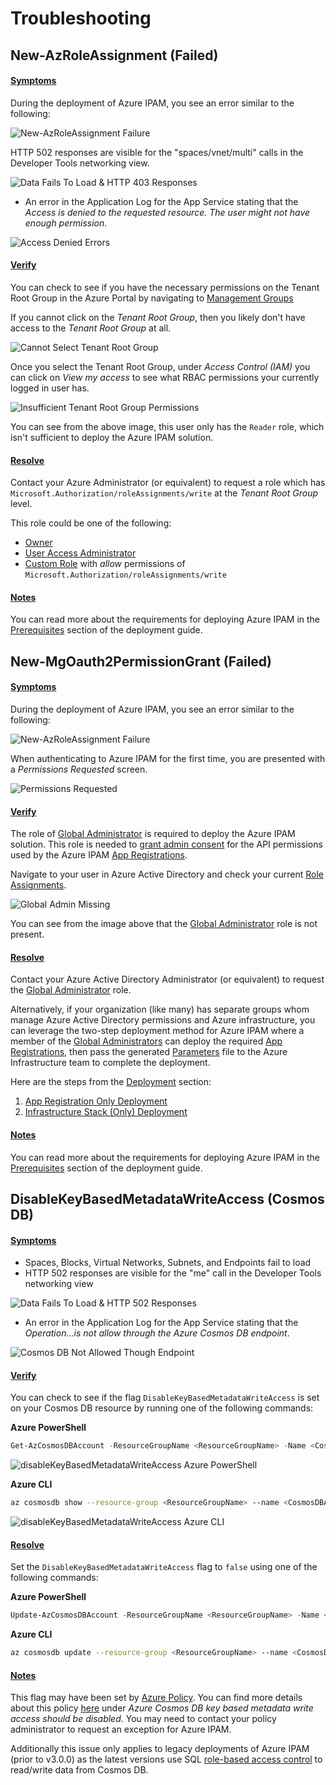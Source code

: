 # Troubleshooting

## New-AzRoleAssignment (Failed)

#### <u>Symptoms</u>

During the deployment of Azure IPAM, you see an error similar to the following:

![New-AzRoleAssignment Failure](./images/new_az_role_assignment_error.png)

HTTP 502 responses are visible for the "spaces/vnet/multi" calls in the Developer Tools networking view.

![Data Fails To Load & HTTP 403 Responses](./images/fail_to_load_all_403.png)

- An error in the Application Log for the App Service stating that the *Access is denied to the requested resource. The user might not have enough permission*.

![Access Denied Errors](./images/access_denied_not_enough_permission.png)

#### <u>Verify</u>

You can check to see if you have the necessary permissions on the Tenant Root Group in the Azure Portal by navigating to [Management Groups](https://learn.microsoft.com/en-us/azure/governance/management-groups/overview)

If you cannot click on the *Tenant Root Group*, then you likely don't have access to the *Tenant Root Group* at all.

![Cannot Select Tenant Root Group](./images/cannot_click_tenant_root_group.png)

Once you select the Tenant Root Group, under *Access Control (IAM)* you can click on *View my access* to see what RBAC permissions your currently logged in user has.

![Insufficient Tenant Root Group Permissions](./images/tenant_root_group_permissions.png)

You can see from the above image, this user only has the `Reader` role, which isn't sufficient to deploy the Azure IPAM solution.

#### <u>Resolve</u>

Contact your Azure Administrator (or equivalent) to request a role which has `Microsoft.Authorization/roleAssignments/write` at the *Tenant Root Group* level.

This role could be one of the following:

- [Owner](https://learn.microsoft.com/en-us/azure/role-based-access-control/built-in-roles#owner)
- [User Access Administrator](https://learn.microsoft.com/en-us/azure/role-based-access-control/built-in-roles#user-access-administrator)
- [Custom Role](https://learn.microsoft.com/en-us/azure/role-based-access-control/custom-roles) with *allow* permissions of `Microsoft.Authorization/roleAssignments/write`

#### <u>Notes</u>

You can read more about the requirements for deploying Azure IPAM in the [Prerequisites](/deployment/README?id=prerequisites) section of the deployment guide.

## New-MgOauth2PermissionGrant (Failed)

#### <u>Symptoms</u>

During the deployment of Azure IPAM, you see an error similar to the following:

![New-AzRoleAssignment Failure](./images/new_mg_oauth2_permission_grant_error.png)

When authenticating to Azure IPAM for the first time, you are presented with a *Permissions Requested* screen.

![Permissions Requested](./images/permissions_requested.png)

#### <u>Verify</u>

The role of [Global Administrator](https://learn.microsoft.com/en-us/azure/active-directory/roles/permissions-reference#global-administrator) is required to deploy the Azure IPAM solution. This role is needed to [grant admin consent](https://learn.microsoft.com/en-us/azure/active-directory/manage-apps/grant-admin-consent?pivots=portal) for the API permissions used by the Azure IPAM [App Registrations](https://learn.microsoft.com/en-us/azure/active-directory/develop/app-objects-and-service-principals#application-registration).

Navigate to your user in Azure Active Directory and check your current [Role Assignments](https://learn.microsoft.com/en-us/azure/active-directory/fundamentals/active-directory-users-assign-role-azure-portal).

![Global Admin Missing](./images/global_admin_role_missing.png)

You can see from the image above that the [Global Administrator](https://learn.microsoft.com/en-us/azure/active-directory/roles/permissions-reference#global-administrator) role is not present.

#### <u>Resolve</u>

Contact your Azure Active Directory Administrator (or equivalent) to request the [Global Administrator](https://learn.microsoft.com/en-us/azure/active-directory/roles/permissions-reference#global-administrator) role.

Alternatively, if your organization (like many) has separate groups whom manage Azure Active Directory permissions and Azure infrastructure, you can leverage the two-step deployment method for Azure IPAM where a member of the [Global Administrators](https://learn.microsoft.com/en-us/azure/active-directory/roles/permissions-reference#global-administrator) can deploy the required [App Registrations](https://learn.microsoft.com/en-us/azure/active-directory/develop/app-objects-and-service-principals#application-registration), then pass the generated [Parameters](https://learn.microsoft.com/en-us/azure/azure-resource-manager/templates/parameter-files) file to the Azure Infrastructure team to complete the deployment.

Here are the steps from the [Deployment](/deployment/README) section:

1. [App Registration Only Deployment](/deployment/README?id=app-registration-only-deployment)
2. [Infrastructure Stack (Only) Deployment](/deployment/README?id=infrastructure-stack-only-deployment)

#### <u>Notes</u>

You can read more about the requirements for deploying Azure IPAM in the [Prerequisites](/deployment/README?id=prerequisites) section of the deployment guide.

## DisableKeyBasedMetadataWriteAccess (Cosmos DB)

#### <u>Symptoms</u>

- Spaces, Blocks, Virtual Networks, Subnets, and Endpoints fail to load
- HTTP 502 responses are visible for the "me" call in the Developer Tools networking view

![Data Fails To Load & HTTP 502 Responses](./images/fail_to_load_me_502.png)

- An error in the Application Log for the App Service stating that the *Operation...is not allow through the Azure Cosmos DB endpoint*.

![Cosmos DB Not Allowed Though Endpoint](./images/cosmos_db_not_allowed.png)

#### <u>Verify</u>

You can check to see if the flag `DisableKeyBasedMetadataWriteAccess` is set on your Cosmos DB resource by running one of the following commands:

**Azure PowerShell**

```powershell
Get-AzCosmosDBAccount -ResourceGroupName <ResourceGroupName> -Name <CosmosDBAccountName>
```

![disableKeyBasedMetadataWriteAccess Azure PowerShell](./images/disableKeyBasedMetadataWriteAccess_powershell.png)

**Azure CLI**
```bash
az cosmosdb show --resource-group <ResourceGroupName> --name <CosmosDBAccountName>
```

![disableKeyBasedMetadataWriteAccess Azure CLI](./images/disableKeyBasedMetadataWriteAccess_cli.png)

#### <u>Resolve</u>

Set the `DisableKeyBasedMetadataWriteAccess` flag to `false` using one of the following commands:

**Azure PowerShell**

```powershell
Update-AzCosmosDBAccount -ResourceGroupName <ResourceGroupName> -Name <CosmosDBAccountName> -DisableKeyBasedMetadataWriteAccess $false
```

**Azure CLI**
```bash
az cosmosdb update --resource-group <ResourceGroupName> --name <CosmosDBAccountName> --disable-key-based-metadata-write-access false
```

#### <u>Notes</u>

This flag may have been set by [Azure Policy](https://learn.microsoft.com/en-us/azure/governance/policy/overview). You can find more details about this policy [here](https://learn.microsoft.com/en-us/azure/cosmos-db/policy-reference#azure-cosmos-db) under *Azure Cosmos DB key based metadata write access should be disabled*. You may need to contact your policy administrator to request an exception for Azure IPAM.

Additionally this issue only applies to legacy deployments of Azure IPAM (prior to v3.0.0) as the latest versions use SQL [role-based access control](https://learn.microsoft.com/en-us/azure/cosmos-db/how-to-setup-rbac) to read/write data from Cosmos DB.
